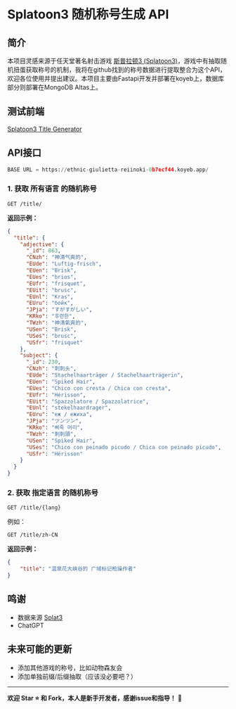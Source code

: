 # Splatoon3 随机称号生成 API

## 简介

本项目灵感来源于任天堂著名射击游戏 [斯普拉顿3 (Splatoon3)](https://www.nintendo.com/hk/switch/av5ja/index.html)，游戏中有抽取随机扭蛋获取称号的机制，我将在github找到的称号数据进行提取整合为这个API，欢迎各位使用并提出建议。本项目主要由Fastapi开发并部署在koyeb上，数据库部分则部署在MongoDB Altas上。

## 测试前端

[Splatoon3 Title Generator](https://reiinoki.pythonanywhere.com/)

## API接口

```python
BASE URL = https://ethnic-giulietta-reiinoki-0b7ecf44.koyeb.app/
```
### 1. 获取 **所有语言** 的随机称号

```http
GET /title/
```

**返回示例：**

```json
{
  "title": {
    "adjective": {
      "_id": 863,
      "CNzh": "神清气爽的",
      "EUde": "Luftig-frisch",
      "EUen": "Brisk",
      "EUes": "brios",
      "EUfr": "frisquet",
      "EUit": "brusc",
      "EUnl": "Kras",
      "EUru": "бойк",
      "JPja": "すがすがしい",
      "KRko": "후련한",
      "TWzh": "神清氣爽的",
      "USen": "Brisk",
      "USes": "brusc",
      "USfr": "frisquet"
    },
    "subject": {
      "_id": 230,
      "CNzh": "刺刺头",
      "EUde": "Stachelhaarträger / Stachelhaarträgerin",
      "EUen": "Spiked Hair",
      "EUes": "Chico con cresta / Chica con cresta",
      "EUfr": "Hérisson",
      "EUit": "Spazzolatore / Spazzolatrice",
      "EUnl": "stekelhaardrager",
      "EUru": "еж / ежиха",
      "JPja": "ツンツン",
      "KRko": "삐죽 머리",
      "TWzh": "刺刺頭",
      "USen": "Spiked Hair",
      "USes": "Chico con peinado picudo / Chica con peinado picudo",
      "USfr": "Hérisson"
    }
  }
}
```

### 2. 获取 **指定语言** 的随机称号

```http
GET /title/{lang}
```

例如：

```http
GET /title/zh-CN
```

**返回示例：**

```json
{
    "title": "温泉花大峡谷的 广域标记枪操作者"
}
```

## 鸣谢

- 数据来源 [Splat3](https://github.com/Leanny/splat3)
- ChatGPT

## 未来可能的更新

- 添加其他游戏的称号，比如动物森友会
- 添加单独前缀/后缀抽取（应该没必要吧？）

---

**欢迎 Star ⭐ 和 Fork，本人是新手开发者，感谢issue和指导！** 🎉
